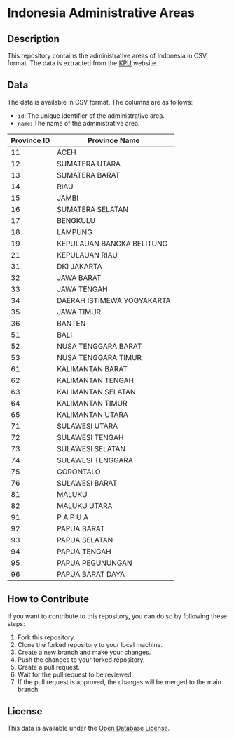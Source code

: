 # Indonesia Administrative Areas

## Description

This repository contains the administrative areas of Indonesia in CSV format. The data is extracted from the [KPU](https://pemilu2024.kpu.go.id/) website.

## Data

The data is available in CSV format. The columns are as follows:

- `id`: The unique identifier of the administrative area.
- `name`: The name of the administrative area.

|Province ID | Province Name                      |
|---|--------------------------|
|11 |ACEH                      |
|12 |SUMATERA UTARA            |
|13 |SUMATERA BARAT            |
|14 |RIAU                      |
|15 |JAMBI                     |
|16 |SUMATERA SELATAN          |
|17 |BENGKULU                  |
|18 |LAMPUNG                   |
|19 |KEPULAUAN BANGKA BELITUNG |
|21 |KEPULAUAN RIAU            |
|31 |DKI JAKARTA               |
|32 |JAWA BARAT                |
|33 |JAWA TENGAH               |
|34 |DAERAH ISTIMEWA YOGYAKARTA|
|35 |JAWA TIMUR                |
|36 |BANTEN                    |
|51 |BALI                      |
|52 |NUSA TENGGARA BARAT       |
|53 |NUSA TENGGARA TIMUR       |
|61 |KALIMANTAN BARAT          |
|62 |KALIMANTAN TENGAH         |
|63 |KALIMANTAN SELATAN        |
|64 |KALIMANTAN TIMUR          |
|65 |KALIMANTAN UTARA          |
|71 |SULAWESI UTARA            |
|72 |SULAWESI TENGAH           |
|73 |SULAWESI SELATAN          |
|74 |SULAWESI TENGGARA         |
|75 |GORONTALO                 |
|76 |SULAWESI BARAT            |
|81 |MALUKU                    |
|82 |MALUKU UTARA              |
|91 |P A P U A                 |
|92 |PAPUA BARAT               |
|93 |PAPUA SELATAN             |
|94 |PAPUA TENGAH              |
|95 |PAPUA PEGUNUNGAN          |
|96 |PAPUA BARAT DAYA          |

## How to Contribute

If you want to contribute to this repository, you can do so by following these steps:

1. Fork this repository.
2. Clone the forked repository to your local machine.
3. Create a new branch and make your changes.
4. Push the changes to your forked repository.
5. Create a pull request.
6. Wait for the pull request to be reviewed.
7. If the pull request is approved, the changes will be merged to the main branch.

## License

This data is available under the [Open Database License](https://opendatacommons.org/licenses/odbl/1.0/).
